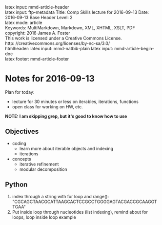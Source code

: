 latex input:	mmd-article-header  
latex input:	ftp-metadata 
Title:	Comp Skills lecture for 2016-09-13
Date:	2016-09-13 
Base Header Level:	2  
latex mode:	article  
Keywords:	MultiMarkdown, Markdown, XML, XHTML, XSLT, PDF   
copyright:	2016 James A. Foster  
	This work is licensed under a Creative Commons License.  
	http:	//creativecommons.org/licenses/by-nc-sa/3.0/  
htmlheader:	<script type="text/javascript" src="http://cdn.mathjax.org/mathjax/latest/MathJax.js?config=TeX-AMS-MML_HTMLorMML"></script>
latex input:	mmd-natbib-plain
latex input:	mmd-article-begin-doc  
latex footer:	mmd-article-footer  

# Notes for 2016-09-13 #
Plan for today:

* lecture for 30 minutes or less on iterables, iterations, functions
* open class for working on HW, etc.

**NOTE: I am skipping grep, but it's good to know how to use**

## Objectives ##
* coding
	* learn more about iterable objects and indexing
	* iterations
* concepts
	* iterative refinement
	* modular decomposition
## Python ##
1. index through a string with for loop and range(): "CGCAGCTAACGCATTAAGCACTCCGCCTGGGGAGTACGACCGCAAGGTTGAA"
2. Put inside loop through nucleotides (list indexing), remind about for loops, loop inside loop example
